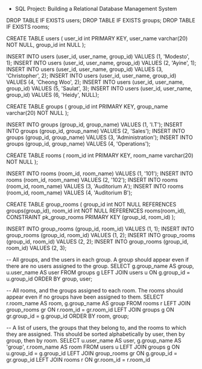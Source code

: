- SQL Project: Building a Relational Database Management System

DROP TABLE IF EXISTS users;
DROP TABLE IF EXISTS groups;
DROP TABLE IF EXISTS rooms;

CREATE TABLE users (
    user_id int PRIMARY KEY,
    user_name varchar(20) NOT NULL,
    group_id int NULL
);

INSERT INTO users (user_id, user_name, group_id) VALUES (1, 'Modesto', 1);
INSERT INTO users (user_id, user_name, group_id) VALUES (2, 'Ayine', 1);
INSERT INTO users (user_id, user_name, group_id) VALUES (3, 'Christopher', 2);
INSERT INTO users (user_id, user_name, group_id) VALUES (4, 'Cheong Woo', 2);
INSERT INTO users (user_id, user_name, group_id) VALUES (5, 'Saulat', 3);
INSERT INTO users (user_id, user_name, group_id) VALUES (6, 'Heidy', NULL);

CREATE TABLE groups (
    group_id int PRIMARY KEY,
    group_name varchar(20) NOT NULL
);

INSERT INTO groups (group_id, group_name) VALUES (1, 'I.T');
INSERT INTO groups (group_id, group_name) VALUES (2, 'Sales');
INSERT INTO groups (group_id, group_name) VALUES (3, 'Administration');
INSERT INTO groups (group_id, group_name) VALUES (4, 'Operations');

CREATE TABLE rooms (
    room_id int PRIMARY KEY,
    room_name varchar(20) NOT NULL
);

INSERT INTO rooms (room_id, room_name) VALUES (1, '101');
INSERT INTO rooms (room_id, room_name) VALUES (2, '102');
INSERT INTO rooms (room_id, room_name) VALUES (3, 'Auditorium A');
INSERT INTO rooms (room_id, room_name) VALUES (4, 'Auditorium B');

CREATE TABLE group_rooms (
    group_id int NOT NULL REFERENCES groups(group_id),
    room_id int NOT NULL REFERENCES rooms(room_id),
    CONSTRAINT pk_group_rooms PRIMARY KEY (group_id, room_id)
);

INSERT INTO group_rooms (group_id, room_id) VALUES (1, 1);
INSERT INTO group_rooms (group_id, room_id) VALUES (1, 2);
INSERT INTO group_rooms (group_id, room_id) VALUES (2, 2);
INSERT INTO group_rooms (group_id, room_id) VALUES (2, 3);

-- All groups, and the users in each group. A group should appear even if there are no users assigned to the group.
SELECT g.group_name AS group, u.user_name AS user
	FROM groups g
		LEFT JOIN users u
		ON g.group_id = u.group_id
ORDER BY group, user;

-- All rooms, and the groups assigned to each room. The rooms should appear even if no groups have been assigned to them.
SELECT r.room_name AS room, g.group_name AS group
	FROM rooms r
		LEFT JOIN group_rooms gr
		ON r.room_id = gr.room_id
			LEFT JOIN groups g
			ON gr.group_id = g.group_id
ORDER BY room, group;

-- A list of users, the groups that they belong to, and the rooms to which they are assigned. This should be sorted alphabetically by user, then by group, then by room.
SELECT u.user_name AS user, g.group_name AS 'group', r.room_name AS room
	FROM users u
		LEFT JOIN groups g
        	ON u.group_id = g.group_id
			LEFT JOIN group_rooms gr
            		ON g.group_id = gr.group_id
				LEFT JOIN rooms r
                		ON gr.room_id = r.room_id
